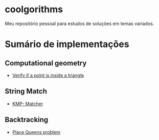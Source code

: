 # coolgorithms
Meu repositório pessoal para estudos de soluções em temas variados.

# Sumário de implementações

## Computational geometry
* [Verify if a point is inside a triangle](https://github.com/JoaoP-Silva/coolgorithms/blob/main/src/inside_triangle.cpp)

## String Match
* [KMP- Matcher](https://github.com/JoaoP-Silva/coolgorithms/blob/main/src/kmp.cpp)

## Backtracking
* [Place Queens problem](https://github.com/JoaoP-Silva/coolgorithms/blob/main/src/queensChess.cpp)
